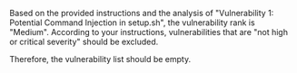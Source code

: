 Based on the provided instructions and the analysis of "Vulnerability 1: Potential Command Injection in setup.sh", the vulnerability rank is "Medium".  According to your instructions, vulnerabilities that are "not high or critical severity" should be excluded.

Therefore, the vulnerability list should be empty.

```markdown